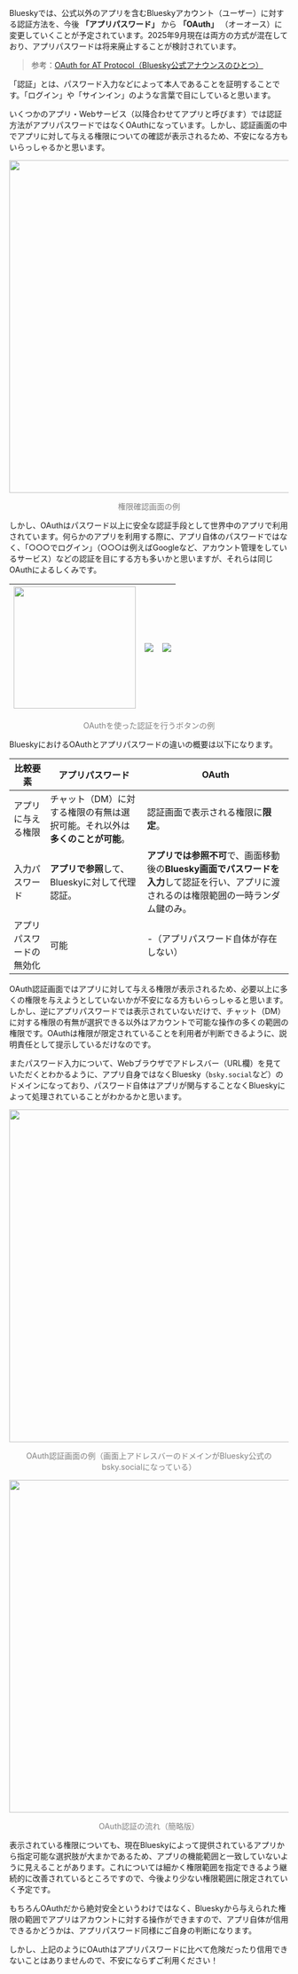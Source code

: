 Blueskyでは、公式以外のアプリを含むBlueskyアカウント（ユーザー）に対する認証方法を、今後 **「アプリパスワード」** から **「OAuth」** （オーオース）に変更していくことが予定されています。2025年9月現在は両方の方式が混在しており、アプリパスワードは将来廃止することが検討されています。

> 参考：<a href="https://docs.bsky.app/blog/oauth-atproto" target="bsky">OAuth for AT Protocol（Bluesky公式アナウンスのひとつ）</a>

「認証」とは、パスワード入力などによって本人であることを証明することです。「ログイン」や「サインイン」のような言葉で目にしていると思います。

いくつかのアプリ・Webサービス（以降合わせてアプリと呼びます）では認証方法がアプリパスワードではなくOAuthになっています。しかし、認証画面の中でアプリに対して与える権限についての確認が表示されるため、不安になる方もいらっしゃるかと思います。

<div align="center">

<img src="https://verpa.us-west.host.bsky.network/xrpc/com.atproto.sync.getBlob?did=did%3Aplc%3Alfjssqqi6somnb7vhup2jm5w&cid=bafkreidalueekycdcrof4h24wmjp2et5exaco4lz4s77ljctttlbrdigdy" width="600">

<font color="gray">権限確認画面の例</font>

</div>

しかし、OAuthはパスワード以上に安全な認証手段として世界中のアプリで利用されています。何らかのアプリを利用する際に、アプリ自体のパスワードではなく、「○○○でログイン」（○○○は例えばGoogleなど、アカウント管理をしているサービス）などの認証を目にする方も多いかと思いますが、それらは同じOAuthによるしくみです。


<div align="center">

| <img src="https://verpa.us-west.host.bsky.network/xrpc/com.atproto.sync.getBlob?did=did%3Aplc%3Alfjssqqi6somnb7vhup2jm5w&cid=bafkreicpxuq4labvr72bovur25sg6wzop444pyrcg66g4t5znnf42a4kz4" width="220"> | <img src="https://verpa.us-west.host.bsky.network/xrpc/com.atproto.sync.getBlob?did=did%3Aplc%3Alfjssqqi6somnb7vhup2jm5w&cid=bafkreie7ry7f7rjixezuhbverlej77oldys62jkjjz4ba2exkysmsi4yxa"> |<img src="https://verpa.us-west.host.bsky.network/xrpc/com.atproto.sync.getBlob?did=did%3Aplc%3Alfjssqqi6somnb7vhup2jm5w&cid=bafkreide7eusud5ba3phfz6gdjcynw3yue6mm632nwbvncpx4rpmz6fbbm">
| --- | --- | --- |

<font color="gray">OAuthを使った認証を行うボタンの例</font>

</div>

BlueskyにおけるOAuthとアプリパスワードの違いの概要は以下になります。

|比較要素|アプリパスワード|OAuth|
| --- | --- | --- |
| アプリに与える権限 | チャット（DM）に対する権限の有無は選択可能。それ以外は**多くのことが可能**。 | 認証画面で表示される権限に**限定**。 |
| 入力パスワード | **アプリで参照**して、Blueskyに対して代理認証。 | **アプリでは参照不可**で、画面移動後の**Bluesky画面でパスワードを入力**して認証を行い、アプリに渡されるのは権限範囲の一時ランダム鍵のみ。 |
| アプリパスワードの無効化 | 可能 | -（アプリパスワード自体が存在しない） |

OAuth認証画面ではアプリに対して与える権限が表示されるため、必要以上に多くの権限を与えようとしていないかが不安になる方もいらっしゃると思います。しかし、逆にアプリパスワードでは表示されていないだけで、チャット（DM）に対する権限の有無が選択できる以外はアカウントで可能な操作の多くの範囲の権限です。OAuthは権限が限定されていることを利用者が判断できるように、説明責任として提示しているだけなのです。

またパスワード入力について、Webブラウザでアドレスバー（URL欄）を見ていただくとわかるように、アプリ自身ではなくBluesky（`bsky.social`など）のドメインになっており、パスワード自体はアプリが関与することなくBlueskyによって処理されていることがわかるかと思います。


<div align="center">

<img src="https://verpa.us-west.host.bsky.network/xrpc/com.atproto.sync.getBlob?did=did%3Aplc%3Alfjssqqi6somnb7vhup2jm5w&cid=bafkreie32s6qqonpdaccv2fmif32yszbt2k2urldhstpdo4alvio2wwg2q" width="600">

<font color="gray">OAuth認証画面の例（画面上アドレスバーのドメインがBluesky公式のbsky.socialになっている）</font>

</div>

<div align="center">

<img src="https://verpa.us-west.host.bsky.network/xrpc/com.atproto.sync.getBlob?did=did%3Aplc%3Alfjssqqi6somnb7vhup2jm5w&cid=bafkreifng32tmkedyqiejevbv7rdfkorcbrcv6ak2mpc5iiysmn5b7j5ou" width="600">

<font color="gray">OAuth認証の流れ（簡略版）</font>

</div>

表示されている権限についても、現在Blueskyによって提供されているアプリから指定可能な選択肢が大まかであるため、アプリの機能範囲と一致していないように見えることがあります。これについては細かく権限範囲を指定できるよう継続的に改善されているところですので、今後より少ない権限範囲に限定されていく予定です。

もちろんOAuthだから絶対安全というわけではなく、Blueskyから与えられた権限の範囲でアプリはアカウントに対する操作ができますので、アプリ自体が信用できるかどうかは、アプリパスワード同様にご自身の判断になります。

しかし、上記のようにOAuthはアプリパスワードに比べて危険だったり信用できないことはありませんので、不安にならずご利用ください！